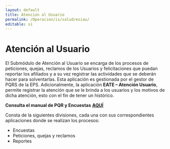 ```yaml
---
layout: default
title: Atencion al Usuario
permalink: /Operacion/is/salud/esiau/
editable: si
---
```


# Atención al Usuario  

El Submódulo de Atención al Usuario se encarga de los procesos de peticiones, quejas, reclamos de los Usuarios y felicitaciones que puedan reportar los afiliados y a su vez registrar las actividades que se deberán hacer para solventarlas. Esta aplicación es gestionada por el gestor de PQRS de la EPS. Adicionalmente, la aplicación **EATE – Atención Usuario**, permite registrar la atención que se le brinda a los usuarios y los motivos de dicha atención, esto con el fin de tener un histórico.  


**Consulta el manual de PQR y Encuestas** [**AQUÍ**](http://docs.oasiscom.com/Operacion/is/salud/esiau/movsiau/epqr)


Consta de la siguientes divisiones, cada una con sus correspondientes aplicaciones donde se realizan los procesos:  

* Encuestas  
* Peticiones, quejas y reclamos  
* Reportes
